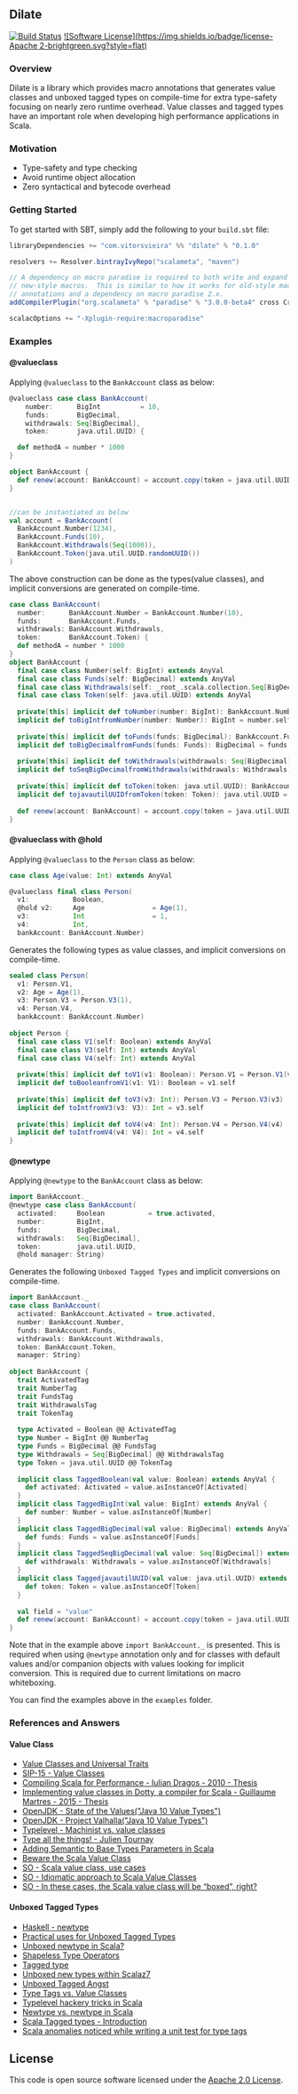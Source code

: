 ## Dilate

[![Build Status](https://travis-ci.org/vitorsvieira/dilate.svg?branch=master)](https://travis-ci.org/vitorsvieira/dilate)
[![Software License](https://img.shields.io/badge/license-Apache 2-brightgreen.svg?style=flat)](LICENSE)

### Overview
Dilate is a library which provides macro annotations that generates value classes and unboxed tagged types on compile-time for extra type-safety focusing on nearly zero runtime overhead.
Value classes and tagged types have an important role when developing high performance applications in Scala.

### Motivation

- Type-safety and type checking
- Avoid runtime object allocation
- Zero syntactical and bytecode overhead

### Getting Started

To get started with SBT, simply add the following to your `build.sbt` file:

```scala
libraryDependencies += "com.vitorsvieira" %% "dilate" % "0.1.0"

resolvers += Resolver.bintrayIvyRepo("scalameta", "maven")

// A dependency on macro paradise is required to both write and expand
// new-style macros.  This is similar to how it works for old-style macro
// annotations and a dependency on macro paradise 2.x.
addCompilerPlugin("org.scalameta" % "paradise" % "3.0.0-beta4" cross CrossVersion.full)

scalacOptions += "-Xplugin-require:macroparadise"
```

### Examples

#### @valueclass

Applying `@valueclass` to the `BankAccount` class as below:

```scala
@valueclass case class BankAccount(
    number:      BigInt          = 10,
    funds:       BigDecimal,
    withdrawals: Seq[BigDecimal],
    token:       java.util.UUID) {

  def methodA = number * 1000
}

object BankAccount {
  def renew(account: BankAccount) = account.copy(token = java.util.UUID.randomUUID())
}


//can be instantiated as below
val account = BankAccount(
  BankAccount.Number(1234),
  BankAccount.Funds(10),
  BankAccount.Withdrawals(Seq(1000)),
  BankAccount.Token(java.util.UUID.randomUUID())
)
```

The above construction can be done as the types(value classes), and implicit conversions are generated on compile-time.

```scala
case class BankAccount(
  number:      BankAccount.Number = BankAccount.Number(10),
  funds:       BankAccount.Funds,
  withdrawals: BankAccount.Withdrawals,
  token:       BankAccount.Token) { 
  def methodA = number * 1000 
}
object BankAccount {
  final case class Number(self: BigInt) extends AnyVal
  final case class Funds(self: BigDecimal) extends AnyVal
  final case class Withdrawals(self: _root_.scala.collection.Seq[BigDecimal]) extends AnyVal
  final case class Token(self: java.util.UUID) extends AnyVal
  
  private[this] implicit def toNumber(number: BigInt): BankAccount.Number = BankAccount.Number(number)
  implicit def toBigIntfromNumber(number: Number): BigInt = number.self
  
  private[this] implicit def toFunds(funds: BigDecimal): BankAccount.Funds = BankAccount.Funds(funds)
  implicit def toBigDecimalfromFunds(funds: Funds): BigDecimal = funds.self
  
  private[this] implicit def toWithdrawals(withdrawals: Seq[BigDecimal]): BankAccount.Withdrawals = BankAccount.Withdrawals(withdrawals)
  implicit def toSeqBigDecimalfromWithdrawals(withdrawals: Withdrawals): Seq[BigDecimal] = withdrawals.self
  
  private[this] implicit def toToken(token: java.util.UUID): BankAccount.Token = BankAccount.Token(token)
  implicit def tojavautilUUIDfromToken(token: Token): java.util.UUID = token.self
  
  def renew(account: BankAccount) = account.copy(token = java.util.UUID.randomUUID())
}
```

#### @valueclass with @hold

Applying `@valueclass` to the `Person` class as below:

```scala
case class Age(value: Int) extends AnyVal

@valueclass final class Person(
  v1:           Boolean,
  @hold v2:     Age                 = Age(1),
  v3:           Int                 = 1,
  v4:           Int,
  bankAccount: BankAccount.Number)
```

Generates the following types as value classes, and implicit conversions on compile-time.

```scala
sealed class Person(
  v1: Person.V1,
  v2: Age = Age(1),
  v3: Person.V3 = Person.V3(1),
  v4: Person.V4,
  bankAccount: BankAccount.Number)
  
object Person {
  final case class V1(self: Boolean) extends AnyVal
  final case class V3(self: Int) extends AnyVal
  final case class V4(self: Int) extends AnyVal
  
  private[this] implicit def toV1(v1: Boolean): Person.V1 = Person.V1(v1)
  implicit def toBooleanfromV1(v1: V1): Boolean = v1.self
  
  private[this] implicit def toV3(v3: Int): Person.V3 = Person.V3(v3)
  implicit def toIntfromV3(v3: V3): Int = v3.self
  
  private[this] implicit def toV4(v4: Int): Person.V4 = Person.V4(v4)
  implicit def toIntfromV4(v4: V4): Int = v4.self
}
```

#### @newtype

Applying `@newtype` to the `BankAccount` class as below:

```scala
import BankAccount._
@newtype case class BankAccount(
  activated:     Boolean           = true.activated,
  number:        BigInt,
  funds:         BigDecimal,
  withdrawals:   Seq[BigDecimal],
  token:         java.util.UUID,
  @hold manager: String)
```

Generates the following `Unboxed Tagged Types` and implicit conversions on compile-time.

```scala
import BankAccount._
case class BankAccount(
  activated: BankAccount.Activated = true.activated,
  number: BankAccount.Number, 
  funds: BankAccount.Funds,
  withdrawals: BankAccount.Withdrawals,
  token: BankAccount.Token,
  manager: String)
  
object BankAccount {
  trait ActivatedTag
  trait NumberTag
  trait FundsTag
  trait WithdrawalsTag
  trait TokenTag
  
  type Activated = Boolean @@ ActivatedTag
  type Number = BigInt @@ NumberTag
  type Funds = BigDecimal @@ FundsTag
  type Withdrawals = Seq[BigDecimal] @@ WithdrawalsTag
  type Token = java.util.UUID @@ TokenTag
  
  implicit class TaggedBoolean(val value: Boolean) extends AnyVal { 
    def activated: Activated = value.asInstanceOf[Activated] 
  }
  implicit class TaggedBigInt(val value: BigInt) extends AnyVal { 
    def number: Number = value.asInstanceOf[Number] 
  }
  implicit class TaggedBigDecimal(val value: BigDecimal) extends AnyVal { 
    def funds: Funds = value.asInstanceOf[Funds] 
  }
  implicit class TaggedSeqBigDecimal(val value: Seq[BigDecimal]) extends AnyVal { 
    def withdrawals: Withdrawals = value.asInstanceOf[Withdrawals] 
  }
  implicit class TaggedjavautilUUID(val value: java.util.UUID) extends AnyVal { 
    def token: Token = value.asInstanceOf[Token] 
  }
  
  val field = "value"
  def renew(account: BankAccount) = account.copy(token = java.util.UUID.randomUUID().token)
}
```


Note that in the example above `import BankAccount._` is presented. 
This is required when using `@newtype` annotation only and for classes with default values and/or companion objects with values looking for implicit conversion.
This is required due to current limitations on macro whiteboxing.

You can find the examples above in the `examples` folder.


### References and Answers ##

#### Value Class

- [Value Classes and Universal Traits](http://docs.scala-lang.org/overviews/core/value-classes.html)
- [SIP-15 - Value Classes](http://docs.scala-lang.org/sips/completed/value-classes.html)
- [Compiling Scala for Performance - Iulian Dragos - 2010 - Thesis](https://infoscience.epfl.ch/record/150270/files/EPFL_TH4820.pdf)
- [Implementing value classes in Dotty, a compiler for Scala - Guillaume Martres - 2015 - Thesis](http://guillaume.martres.me/master_thesis.pdf)
- [OpenJDK - State of the Values("Java 10 Value Types")](http://cr.openjdk.java.net/~jrose/values/values-0.html)
- [OpenJDK - Project Valhalla("Java 10 Value Types")](http://openjdk.java.net/projects/valhalla/)
- [Typelevel - Machinist vs. value classes](http://typelevel.org/blog/2015/08/06/machinist.html)
- [Type all the things! - Julien Tournay](http://jto.github.io/articles/type-all-the-things/)
- [Adding Semantic to Base Types Parameters in Scala](https://coderwall.com/p/l-plmq/adding-semantic-to-base-types-parameters-in-scala)
- [Beware the Scala Value Class](http://blog.johnbnelson.com/beware-the-scala-value-class.html)
- [SO - Scala value class, use cases](http://stackoverflow.com/questions/40704525/scala-value-class-use-cases)
- [SO - Idiomatic approach to Scala Value Classes](http://stackoverflow.com/questions/27380720/idiomatic-approach-to-scala-value-classes)
- [SO - In these cases, the Scala value class will be “boxed”, right?](http://stackoverflow.com/questions/15860179/in-these-cases-the-scala-value-class-will-be-boxed-right)

#### Unboxed Tagged Types

- [Haskell - newtype](https://wiki.haskell.org/Newtype)
- [Practical uses for Unboxed Tagged Types](http://etorreborre.blogspot.nl/2011/11/practical-uses-for-unboxed-tagged-types.html)
- [Unboxed newtype in Scala?](https://gist.github.com/milessabin/89c9b47a91017973a35f)
- [Shapeless Type Operators](https://github.com/milessabin/shapeless/blob/master/core/src/main/scala/shapeless/typeoperators.scala)
- [Tagged type](http://eed3si9n.com/learning-scalaz/Tagged+type.html)
- [Unboxed new types within Scalaz7](http://timperrett.com/2012/06/15/unboxed-new-types-within-scalaz7/)
- [Unboxed Tagged Angst](http://underscore.io/blog/posts/2014/01/29/unboxed-tagged-angst.html)
- [Type Tags vs. Value Classes](https://groups.google.com/forum/#!topic/scalaz/Py_IIfp9d2Q)
- [Typelevel hackery tricks in Scala](http://www.folone.info/blog/Typelevel-Hackery/)
- [Newtype vs. newtype in Scala](https://earldouglas.com/articles/newtype.html)
- [Scala Tagged types - Introduction](http://www.vlachjosef.com/tagged-types-introduction/)
- [Scala anomalies noticed while writing a unit test for type tags](https://groups.google.com/forum/#!msg/shapeless-dev/TOGq0QZnIvQ/IzDqEJHKZ9AJ)

## License ##

This code is open source software licensed under the [Apache 2.0 License](http://www.apache.org/licenses/LICENSE-2.0.html).

